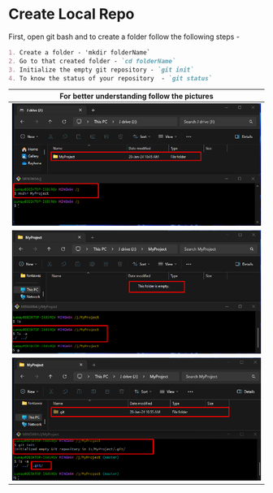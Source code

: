 # Create Local Repo

First, open git bash and to create a folder follow the following steps -

``` markdown
1. Create a folder - 'mkdir folderName`
2. Go to that created folder - `cd folderName`
3. Initialize the empty git repository - `git init`
4. To know the status of your repository  - `git status` 
```

| For better understanding follow the pictures   |
| -------- |
| <img src="images/create_folder.png" alt="create-folder">  |
| <img src="images/check_folder.png" alt="check-folder"> |
| <img src="images/git_initialized.png" alt="git-initialized">    |
